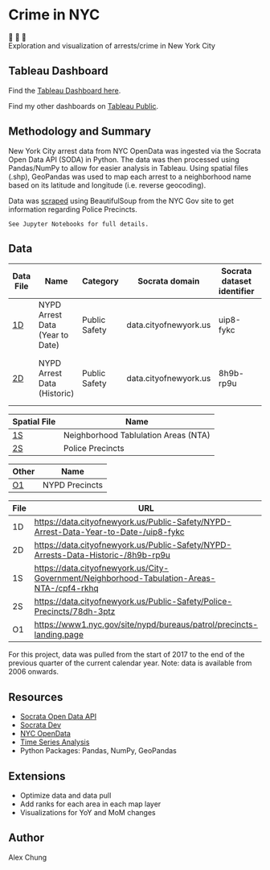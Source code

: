 # Crime in NYC

:statue_of_liberty: :police_car: :office:  
Exploration and visualization of arrests/crime in New York City

## Tableau Dashboard

Find the [Tableau Dashboard here](https://public.tableau.com/views/NYPDArrests/Arrests?:display_count=y&publish=yes&:origin=viz_share_link "Tableau Public - Alex Chung | Crime in NYC").  

Find my other dashboards on [Tableau Public](https://public.tableau.com/profile/alex.chung#!/ "Tableau Public - Alex Chung").

## Methodology and Summary
New York City arrest data from NYC OpenData was ingested via the Socrata Open Data API (SODA) in Python.  The data was then processed using Pandas/NumPy to allow for easier analysis in Tableau.  Using spatial files (.shp), GeoPandas was used to map each arrest to a neighborhood name based on its latitude and longitude (i.e. reverse geocoding).  

Data was [scraped](nyc-arrests-precinct-scrape.ipynb) using BeautifulSoup from the NYC Gov site to get information regarding Police Precincts.  

`See Jupyter Notebooks for full details.`

## Data

Data File | Name  | Category | Socrata domain | Socrata dataset identifier | Data range | Update frequency
------------- | ------------- |------------- | ------------- |------------- | ------------- | -------------
[1D](https://data.cityofnewyork.us/Public-Safety/NYPD-Arrest-Data-Year-to-Date-/uip8-fykc) | NYPD Arrest Data (Year to Date)  | Public Safety | data.cityofnewyork.us  | uip8-fykc | Year to date | Quarterly
[2D](https://data.cityofnewyork.us/Public-Safety/NYPD-Arrests-Data-Historic-/8h9b-rp9u) | NYPD Arrest Data (Historic)  | Public Safety | data.cityofnewyork.us  | 8h9b-rp9u | 2006 to end of previous calendar year | Annually


Spatial File  | Name
------------- | -------------
[1S](https://data.cityofnewyork.us/City-Government/Neighborhood-Tabulation-Areas-NTA-/cpf4-rkhq) | Neighborhood Tablulation Areas (NTA)
[2S](https://data.cityofnewyork.us/Public-Safety/Police-Precincts/78dh-3ptz) | Police Precincts

Other  | Name
------------- | -------------
[O1](https://www1.nyc.gov/site/nypd/bureaus/patrol/precincts-landing.page) | NYPD Precincts  



File  | URL
------------- | -------------
1D | https://data.cityofnewyork.us/Public-Safety/NYPD-Arrest-Data-Year-to-Date-/uip8-fykc
2D  | https://data.cityofnewyork.us/Public-Safety/NYPD-Arrests-Data-Historic-/8h9b-rp9u
1S | https://data.cityofnewyork.us/City-Government/Neighborhood-Tabulation-Areas-NTA-/cpf4-rkhq
2S  | https://data.cityofnewyork.us/Public-Safety/Police-Precincts/78dh-3ptz
O1  | https://www1.nyc.gov/site/nypd/bureaus/patrol/precincts-landing.page

For this project, data was pulled from the start of 2017 to the end of the previous quarter of the current calendar year.   Note: data is available from 2006 onwards.


## Resources

 * [Socrata Open Data API](https://github.com/xmunoz/sodapy)  
 * [Socrata Dev](https://dev.socrata.com/)  
 * [NYC OpenData](https://opendata.cityofnewyork.us/)  
 * [Time Series Analysis](https://dev.socrata.com/blog/2019/10/07/time-series-analysis-with-jupyter-notebooks-and-socrata.html)  
 * Python Packages: Pandas, NumPy, GeoPandas  

## Extensions
 * Optimize data and data pull
 * Add ranks for each area in each map layer
 * Visualizations for YoY and MoM changes

## Author
Alex Chung

